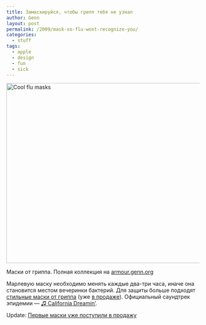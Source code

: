 ```yaml
---
title: Замаскируйся, чтобы грипп тебя не узнал
author: Genn
layout: post
permalink: /2009/mask-so-flu-wont-recognize-you/
categories:
  - stuff
tags:
  - apple
  - design
  - fun
  - sick
---
```

<img src="http://mega.genn.org/=^_^=/uploads/2009/10/masks.jpg" alt="Cool flu masks" title="Cool flu masks" width="636" height="470" />

<p class="imgdesc">
  Маски от гриппа. Полная коллекция на <a href="http://armour.genn.org/">armour.genn.org</a>
</p>

Марлевую маску необходимо менять каждые два-три часа, иначе она становится местом вечеринки бактерий. Для защиты больше подходят [стильные маски от гриппа][1] (уже [в продаже][2]). Официальный саундтрек эпидемии — [♫ California Dreamin&#8217;][3].

Update: [Первые маски уже поступили в продажу][2]

 [1]: http://armour.genn.org/
 [2]: http://genn.prostoprint.com/catalog/11435/
 [3]: http://www.youtube.com/watch?v=SDsbcIWPENs